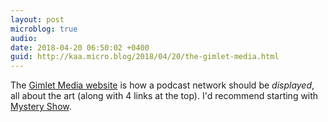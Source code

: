 ```yaml
---
layout: post
microblog: true
audio: 
date: 2018-04-20 06:50:02 +0400
guid: http://kaa.micro.blog/2018/04/20/the-gimlet-media.html
---
```

The [Gimlet Media website](https://www.gimletmedia.com/) is how a podcast network should be _displayed_, all about the art (along with 4 links at the top). I'd recommend starting with [Mystery Show](https://www.gimletmedia.com/mystery-show).
